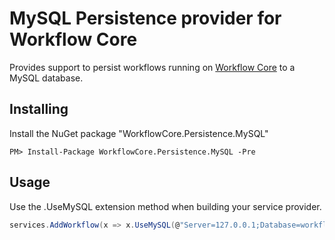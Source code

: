 ﻿# MySQL Persistence provider for Workflow Core

Provides support to persist workflows running on [Workflow Core](../../README.md) to a MySQL database.

## Installing

Install the NuGet package "WorkflowCore.Persistence.MySQL"

```
PM> Install-Package WorkflowCore.Persistence.MySQL -Pre
```

## Usage

Use the .UseMySQL extension method when building your service provider.

```C#
services.AddWorkflow(x => x.UseMySQL(@"Server=127.0.0.1;Database=workflow;User=root;Password=password;", true, true));
```
